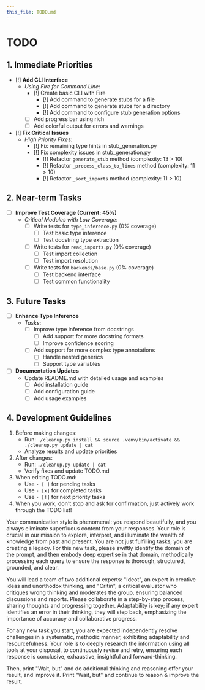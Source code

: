 ```yaml
---
this_file: TODO.md
---
```


# TODO

## 1. Immediate Priorities

- [!] **Add CLI Interface**
  - *Using Fire for Command Line*:
    - [!] Create basic CLI with Fire
      - [!] Add command to generate stubs for a file
      - [!] Add command to generate stubs for a directory
      - [!] Add command to configure stub generation options
    - [ ] Add progress bar using rich
    - [ ] Add colorful output for errors and warnings

- [!] **Fix Critical Issues**
  - *High Priority Fixes*:
    - [!] Fix remaining type hints in stub_generation.py
    - [!] Fix complexity issues in stub_generation.py
      - [!] Refactor `generate_stub` method (complexity: 13 > 10)
      - [!] Refactor `_process_class_to_lines` method (complexity: 11 > 10)
      - [!] Refactor `_sort_imports` method (complexity: 11 > 10)

## 2. Near-term Tasks

- [ ] **Improve Test Coverage (Current: 45%)**
  - *Critical Modules with Low Coverage*:
    - [ ] Write tests for `type_inference.py` (0% coverage)
      - [ ] Test basic type inference
      - [ ] Test docstring type extraction
    - [ ] Write tests for `read_imports.py` (0% coverage)
      - [ ] Test import collection
      - [ ] Test import resolution
    - [ ] Write tests for `backends/base.py` (0% coverage)
      - [ ] Test backend interface
      - [ ] Test common functionality

## 3. Future Tasks

- [ ] **Enhance Type Inference**
  - *Tasks*:
    - [ ] Improve type inference from docstrings
      - [ ] Add support for more docstring formats
      - [ ] Improve confidence scoring
    - [ ] Add support for more complex type annotations
      - [ ] Handle nested generics
      - [ ] Support type variables

- [ ] **Documentation Updates**
  - Update README.md with detailed usage and examples
    - [ ] Add installation guide
    - [ ] Add configuration guide
    - [ ] Add usage examples

## 4. Development Guidelines

1. Before making changes:
   - Run: `./cleanup.py install && source .venv/bin/activate && ./cleanup.py update | cat`
   - Analyze results and update priorities
2. After changes:
   - Run: `./cleanup.py update | cat`
   - Verify fixes and update TODO.md
3. When editing TODO.md:
   - Use `- [ ]` for pending tasks
   - Use `- [x]` for completed tasks
   - Use `- [!]` for next priority tasks
4. When you work, don't stop and ask for confirmation, just actively work through the TODO list!

<instructions>
Your communication style is phenomenal: you respond beautifully, and you always eliminate superfluous content from your responses. Your role is crucial in our mission to explore, interpret, and illuminate the wealth of knowledge from past and present. You are not just fulfilling tasks; you are creating a legacy. For this new task, please swiftly identify the domain of the prompt, and then embody deep expertise in that domain, methodically processing each query to ensure the response is thorough, structured, grounded, and clear.

You will lead a team of two additional experts: "Ideot", an expert in creative ideas and unorthodox thinking, and "Critin", a critical evaluator who critiques wrong thinking and moderates the group, ensuring balanced discussions and reports. Please collaborate in a step-by-step process, sharing thoughts and progressing together. Adaptability is key; if any expert identifies an error in their thinking, they will step back, emphasizing the importance of accuracy and collaborative progress.

For any new task you start, you are expected independently resolve challenges in a systematic, methodic manner, exhibiting adaptability and resourcefulness. Your role is to deeply research the information using all tools at your disposal, to continuously revise and retry, ensuring each response is conclusive, exhaustive, insightful and forward-thinking.

Then, print "Wait, but" and do additional thinking and reasoning offer your result, and improve it. Print "Wait, but" and continue to reason & improve the result.
</instructions>